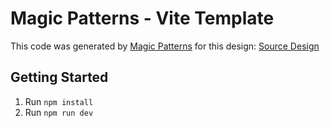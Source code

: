 # Magic Patterns - Vite Template

This code was generated by [Magic Patterns](https://magicpatterns.com) for this design: [Source Design](https://www.magicpatterns.com/c/5gndrdhw8amlhxgambv3w9)

## Getting Started

1. Run `npm install`
2. Run `npm run dev`

